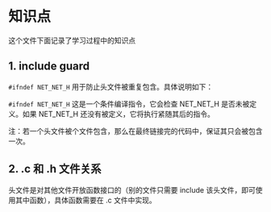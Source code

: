 # 知识点
这个文件下面记录了学习过程中的知识点

## 1. include guard
`#ifndef NET_NET_H` 用于防止头文件被重复包含。具体说明如下：

`#ifndef NET_NET_H` 这是一个条件编译指令，它会检查 NET_NET_H 是否未被定义。如果 NET_NET_H 还没有被定义，它将执行紧随其后的指令。

注：若一个头文件被个文件包含，那么在最终链接完的代码中，保证其只会被包含一次。

## 2. .c 和 .h 文件关系

头文件是对其他文件开放函数接口的（别的文件只需要 include 该头文件，即可使用其中函数），具体函数需要在 .c 文件中实现。
